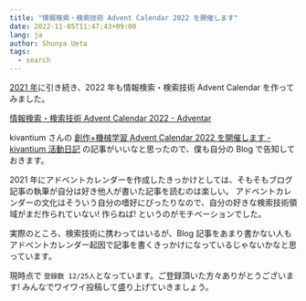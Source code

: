 ```yaml
---
title: "情報検索・検索技術 Advent Calendar 2022 を開催します"
date: 2022-11-05T11:47:43+09:00
lang: ja
author: Shunya Ueta
tags:
  - search
---
```


[2021 年](https://adventar.org/calendars/6430)に引き続き、2022 年も情報検索・検索技術 Advent Calendar を作ってみました。

[情報検索・検索技術 Advent Calendar 2022 \- Adventar](https://adventar.org/calendars/7389)

kivantium さんの [創作\+機械学習 Advent Calendar 2022 を開催します \- kivantium 活動日記](https://kivantium.hateblo.jp/entry/advent-calendar-2022) の記事がいいなと思ったので、僕も自分の Blog で告知しておきます。

2021 年にアドベントカレンダーを作成したきっかけとしては、そもそもブログ記事の執筆が自分は好き他人が書いた記事を読むのは楽しい。
アドベントカレンダーの文化はそういう自分の嗜好にぴったりなので、自分の好きな検索技術領域がまだ作られていない! 作らねば! というのがモチベーションでした。

実際のところ、検索技術に携わってはいるが、Blog 記事をあまり書かない人もアドベントカレンダー起因で記事を書くきっかけになっているじゃないかなと思っています。

現時点で `登録数 12/25人`となっています。ご登録頂いた方々ありがとうございます!
みんなでワイワイ投稿して盛り上げていきましょう。
